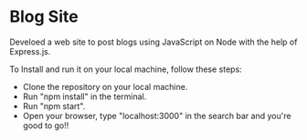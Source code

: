 # Blog Site
 Develoed a web site to post blogs using JavaScript on Node with the help of Express.js. 

To Install and run it on your local machine, follow these steps:
- Clone the repository on your local machine.
- Run "npm install" in the terminal.
- Run "npm start".
- Open your browser, type "localhost:3000" in the search bar and you're good to go!!
